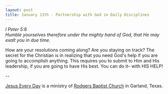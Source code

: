```yaml
---
layout: post
title: January 13th - Partnership with God in Daily Disciplines
---
```


_I Peter 5:6  
Humble yourselves therefore under the mighty hand of God, that He
may exalt you in due time._

How are your resolutions coming along? Are you staying on track?
The secret for the Christian is in realizing that you need God's help
if you are going to accomplish anything. This requires you to submit
to Him and His leadership, if you are going to have His best. You can
do it&ndash; with HIS HELP!

 --

<a href=http://jesuseveryday.net>Jesus Every Day</a> is a ministry of <a href=http://rodgersbaptist.net>Rodgers Baptist Church</a> in Garland, Texas.
